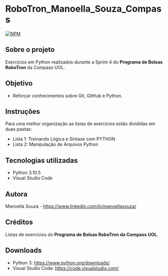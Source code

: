 # RoboTron_Manoella_Souza_Compass
[![NPM](https://img.shields.io/npm/l/react)](https://github.com/manoellasouza/RoboTron_-Manoella_Souza-_Compass/blob/main/LICENSE) 

## Sobre o projeto
Exercícios em Python realizados durante a Sprint 4 do **Programa de Bolsas RoboTron** da Compass UOL. 

## Objetivo
- Reforçar conhecimentos sobre Git, GitHub e Python.

## Instruções
Para uma melhor organização as listas de exercícios estão divididas em duas pastas:
- Lista 1: Treinando Lógica e Sintaxe com PYTHON
- Lista 2: Manipulação de Arquivos Python

## Tecnologias utilizadas
- Python 3.10.5
- Visual Studio Code

## Autora
Manoella Souza - https://www.linkedin.com/in/manoellasouza/

## Créditos
Listas de exercícios do **Programa de Bolsas RoboTron da Compass UOL**.

## Downloads
- Python 3: https://www.python.org/downloads/
- Visual Studio Code: https://code.visualstudio.com/

